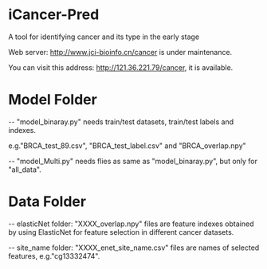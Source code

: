 # iCancer-Pred
A tool for identifying cancer and its type in the early stage

Web server: http://www.jci-bioinfo.cn/cancer is under maintenance.

You can visit this address: http://121.36.221.79/cancer, it is available.

# Model Folder
-- "model_binaray.py" needs train/test datasets, train/test labels and indexes. 

e.g."BRCA_test_89.csv", "BRCA_test_label.csv" and "BRCA_overlap.npy"

-- "model_Multi.py" needs flies as same as "model_binaray.py", but only for "all_data".

# Data Folder 
-- elasticNet folder:
   "XXXX_overlap.npy" files are feature indexes obtained by using ElasticNet for feature selection in different cancer datasets.
 
-- site_name folder:
   "XXXX_enet_site_name.csv" files are names of selected features, e.g."cg13332474".


